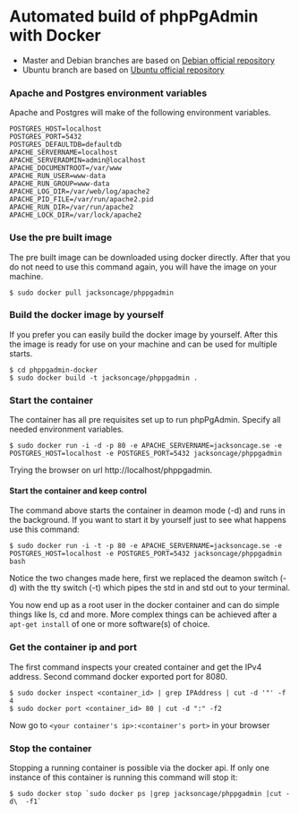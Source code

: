 Automated build of phpPgAdmin with Docker
===========

 - Master and Debian branches are based on [Debian official repository](https://index.docker.io/_/debian/)
 - Ubuntu branch are based on [Ubuntu official repository](https://index.docker.io/_/ubuntu/)

### Apache and Postgres environment variables
Apache and Postgres will make of the following environment variables.

	POSTGRES_HOST=localhost
	POSTGRES_PORT=5432
	POSTGRES_DEFAULTDB=defaultdb
	APACHE_SERVERNAME=localhost
	APACHE_SERVERADMIN=admin@localhost
	APACHE_DOCUMENTROOT=/var/www
	APACHE_RUN_USER=www-data
	APACHE_RUN_GROUP=www-data
	APACHE_LOG_DIR=/var/web/log/apache2
	APACHE_PID_FILE=/var/run/apache2.pid
	APACHE_RUN_DIR=/var/run/apache2
	APACHE_LOCK_DIR=/var/lock/apache2


### Use the pre built image
The pre built image can be downloaded using docker directly. After that you do not need to use this command again, you will have the image on your machine.

	$ sudo docker pull jacksoncage/phppgadmin


### Build the docker image by yourself
If you prefer you can easily build the docker image by yourself. After this the image is ready for use on your machine and can be used for multiple starts.

	$ cd phppgadmin-docker
	$ sudo docker build -t jacksoncage/phppgadmin .


### Start the container
The container has all pre requisites set up to run phpPgAdmin. Specify all needed environment variables.

	$ sudo docker run -i -d -p 80 -e APACHE_SERVERNAME=jacksoncage.se -e POSTGRES_HOST=localhost -e POSTGRES_PORT=5432 jacksoncage/phppgadmin

Trying the browser on url http://localhost/phppgadmin.


#### Start the container and keep control
The command above starts the container in deamon mode (-d) and runs in the background. If you want to start it by yourself just to see what happens use this command:

	$ sudo docker run -i -t -p 80 -e APACHE_SERVERNAME=jacksoncage.se -e POSTGRES_HOST=localhost -e POSTGRES_PORT=5432 jacksoncage/phppgadmin bash

Notice the two changes made here, first we replaced the deamon switch (-d) with the tty switch (-t) which pipes the std in and std out to your terminal.

You now end up as a root user in the docker container and can do simple things like ls, cd and more. More complex things can be achieved after a `apt-get install` of one or more software(s) of choice.

### Get the container ip and port
The first command inspects your created container and get the IPv4 address. Second command docker exported port for 8080.

    $ sudo docker inspect <container_id> | grep IPAddress | cut -d '"' -f 4
    $ sudo docker port <container_id> 80 | cut -d ":" -f2

Now go to `<your container's ip>:<container's port>` in your browser


### Stop the container
Stopping a running container is possible via the docker api. If only one instance of this container is running this command will stop it:

	$ sudo docker stop `sudo docker ps |grep jacksoncage/phppgadmin |cut -d\  -f1`

